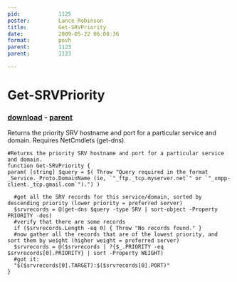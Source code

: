 ```yaml
---
pid:            1125
poster:         Lance Robinson
title:          Get-SRVPriority
date:           2009-05-22 06:08:36
format:         posh
parent:         1123
parent:         1123

---
```


# Get-SRVPriority

### [download](1125.ps1) - [parent](1123.md)

Returns the priority SRV hostname and port for a particular service and domain.  Requires NetCmdlets (get-dns).

```posh
#Returns the priority SRV hostname and port for a particular service and domain.
function Get-SRVPriority {
param( [string] $query = $( Throw "Query required in the format _Service._Proto.DomainName (ie, `"_ftp._tcp.myserver.net`" or `"_xmpp-client._tcp.gmail.com`").") )
	
  #get all the SRV records for this service/domain, sorted by descending priority (lower priority = preferred server)
  $srvrecords = @(get-dns $query -type SRV | sort-object -Property PRIORITY -des)
  #verify that there are some records
  if ($srvrecords.Length -eq 0) { Throw "No records found." }
  #now gather all the records that are of the lowest priority, and sort them by weight (higher weight = preferred server)
  $srvrecords = @($srvrecords | ?{$_.PRIORITY -eq $srvrecords[0].PRIORITY} | sort -Property WEIGHT)
  #got it:
  "$($srvrecords[0].TARGET):$($srvrecords[0].PORT)"
}
```
